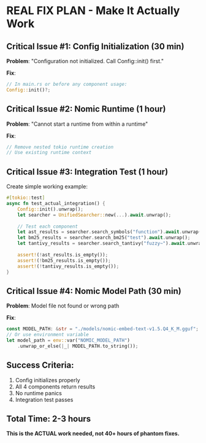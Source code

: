 # REAL FIX PLAN - Make It Actually Work

## Critical Issue #1: Config Initialization (30 min)
**Problem**: "Configuration not initialized. Call Config::init() first."

**Fix**:
```rust
// In main.rs or before any component usage:
Config::init()?;
```

## Critical Issue #2: Nomic Runtime (1 hour)
**Problem**: "Cannot start a runtime from within a runtime"

**Fix**:
```rust
// Remove nested tokio runtime creation
// Use existing runtime context
```

## Critical Issue #3: Integration Test (1 hour)
Create simple working example:
```rust
#[tokio::test]
async fn test_actual_integration() {
    Config::init().unwrap();
    let searcher = UnifiedSearcher::new(...).await.unwrap();
    
    // Test each component
    let ast_results = searcher.search_symbols("function").await.unwrap();
    let bm25_results = searcher.search_bm25("test").await.unwrap();
    let tantivy_results = searcher.search_tantivy("fuzzy~").await.unwrap();
    
    assert!(!ast_results.is_empty());
    assert!(!bm25_results.is_empty());
    assert!(!tantivy_results.is_empty());
}
```

## Critical Issue #4: Nomic Model Path (30 min)
**Problem**: Model file not found or wrong path

**Fix**:
```rust
const MODEL_PATH: &str = "./models/nomic-embed-text-v1.5.Q4_K_M.gguf";
// Or use environment variable
let model_path = env::var("NOMIC_MODEL_PATH")
    .unwrap_or_else(|_| MODEL_PATH.to_string());
```

## Success Criteria:
1. Config initializes properly
2. All 4 components return results
3. No runtime panics
4. Integration test passes

## Total Time: 2-3 hours

**This is the ACTUAL work needed, not 40+ hours of phantom fixes.**